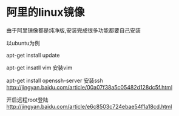 # 阿里的linux镜像


由于阿里镜像都是纯净版,安装完成很多功能都要自己安装

以ubuntu为例

apt-get install update

apt-get insatll vim  安装vim


apt-get install openssh-server 安装ssh   http://jingyan.baidu.com/article/00a07f38a5c05482d128dc5f.html

开启远程root登陆 http://jingyan.baidu.com/article/e6c8503c724ebae54f1a18cd.html